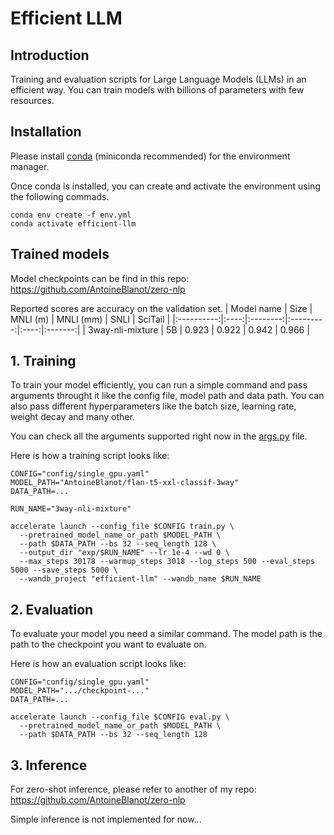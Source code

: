 # Efficient LLM

## Introduction

Training and evaluation scripts for Large Language Models (LLMs) in an efficient way. You can train models with billions of parameters with few resources.

## Installation
Please install [conda](https://conda.io/projects/conda/en/latest/user-guide/install/index.html) (miniconda recommended) for the environment manager.<br>

Once conda is installed, you can create and activate the environment using the following commads.

```
conda env create -f env.yml
conda activate efficient-llm
```

## Trained models
Model checkpoints can be find in this repo: https://github.com/AntoineBlanot/zero-nlp

Reported scores are accuracy on the validation set.
| Model name | Size | MNLI (m) | MNLI (mm) | SNLI | SciTail |
|:----------:|:----:|:--------:|:---------:|:----:|:-------:|
| 3way-nli-mixture | 5B | 0.923 | 0.922 | 0.942 | 0.966 |

## 1. Training
To train your model efficiently, you can run a simple command and pass arguments throught it like the config file, model path and data path. You can also pass different hyperparameters like the batch size, learning rate, weight decay and many other.

You can check all the arguments supported right now in the [args.py](args.py) file.

Here is how a training script looks like:
```
CONFIG="config/single_gpu.yaml"
MODEL_PATH="AntoineBlanot/flan-t5-xxl-classif-3way"
DATA_PATH=...

RUN_NAME="3way-nli-mixture"

accelerate launch --config_file $CONFIG train.py \
  --pretrained_model_name_or_path $MODEL_PATH \
  --path $DATA_PATH --bs 32 --seq_length 128 \
  --output_dir "exp/$RUN_NAME" --lr 1e-4 --wd 0 \
  --max_steps 30178 --warmup_steps 3018 --log_steps 500 --eval_steps 5000 --save_steps 5000 \
  --wandb_project "efficient-llm" --wandb_name $RUN_NAME

```

## 2. Evaluation
To evaluate your model you need a similar command. The model path is the path to the checkpoint you want to evaluate on.

Here is how an evaluation script looks like:
```
CONFIG="config/single_gpu.yaml"
MODEL_PATH=".../checkpoint-..."
DATA_PATH=...

accelerate launch --config_file $CONFIG eval.py \
  --pretrained_model_name_or_path $MODEL_PATH \
  --path $DATA_PATH --bs 32 --seq_length 128

```

## 3. Inference
For zero-shot inference, please refer to another of my repo: https://github.com/AntoineBlanot/zero-nlp

Simple inference is not implemented for now...
